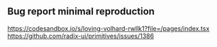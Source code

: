 ## Bug report minimal reproduction

https://codesandbox.io/s/loving-volhard-rwllk1?file=/pages/index.tsx
https://github.com/radix-ui/primitives/issues/1386
